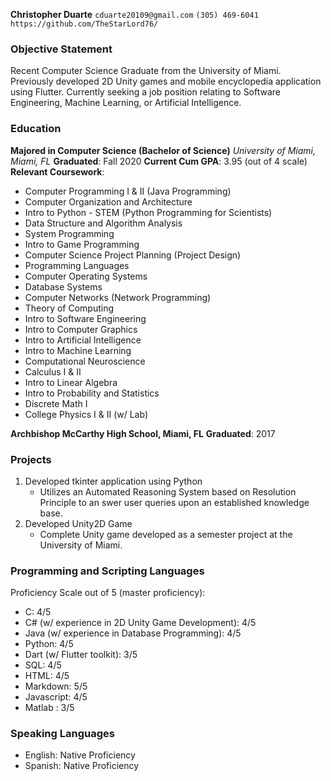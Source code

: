 **Christopher Duarte**
`cduarte20109@gmail.com`
`(305) 469-6041`
`https://github.com/TheStarLord76/`

### Objective Statement

Recent Computer Science Graduate from the University of Miami. Previously developed 2D Unity games and mobile encyclopedia application using Flutter. Currently seeking a job position relating to Software Engineering, Machine Learning, or Artificial Intelligence.   

### Education 

**Majored in Computer Science (Bachelor of Science)**
*University of Miami, Miami, FL*
**Graduated**: Fall 2020
**Current Cum GPA**: 3.95 (out of 4 scale) 
**Relevant Coursework**: 

- Computer Programming I & II (Java Programming) 
- Computer Organization and Architecture
- Intro to Python - STEM (Python Programming for Scientists)
- Data Structure and Algorithm Analysis
- System Programming
- Intro to Game Programming
- Computer Science Project Planning (Project Design)
- Programming Languages
- Computer Operating Systems
- Database Systems
- Computer Networks (Network Programming)
- Theory of Computing
- Intro to Software Engineering
- Intro to Computer Graphics
- Intro to Artificial Intelligence
- Intro to Machine Learning
- Computational Neuroscience 
- Calculus I & II
- Intro to Linear Algebra
- Intro to Probability and Statistics
- Discrete Math I
- College Physics I & II (w/ Lab)

**Archbishop McCarthy High School, Miami, FL**
**Graduated**: 2017

### Projects
1. Developed tkinter application using Python 
   - Utilizes an Automated Reasoning System based on Resolution Principle to an swer user queries upon an established knowledge base. 
2. Developed Unity2D Game
    - Complete Unity game developed as a semester project at the University of Miami.

### Programming and Scripting Languages

Proficiency Scale out of 5 (master proficiency):
- C: 4/5
- C# (w/ experience in 2D Unity Game Development): 4/5
- Java (w/ experience in Database Programming): 4/5
- Python: 4/5
- Dart (w/ Flutter toolkit): 3/5
- SQL: 4/5
- HTML: 4/5
- Markdown: 5/5
- Javascript: 4/5
- Matlab : 3/5

### Speaking Languages

- English: Native Proficiency
- Spanish: Native Proficiency
